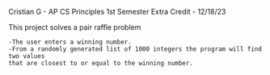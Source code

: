 Cristian G - AP CS Principles 1st Semester Extra Credit - 12/18/23

This project solves a pair raffle problem

    -The user enters a winning number.
    -From a randomly generated list of 1000 integers the program will find two values 
    that are closest to or equal to the winning number.
